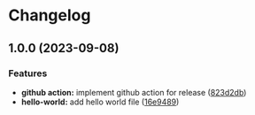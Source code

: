 # Changelog

## 1.0.0 (2023-09-08)


### Features

* **github action:** implement github action for release ([823d2db](https://github.com/Minhtuei/gitflow/commit/823d2dbfe05557f4af100554e664fa1aced9d315))
* **hello-world:** add hello world file ([16e9489](https://github.com/Minhtuei/gitflow/commit/16e94891fe2ea393f9d683098f4d227cb57c1497))
